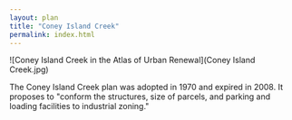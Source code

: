 ```yaml
---
layout: plan
title: "Coney Island Creek"
permalink: index.html
---
```


![Coney Island Creek in the Atlas of Urban Renewal](Coney Island Creek.jpg)

The Coney Island Creek plan was adopted in 1970 and expired in 2008. It proposes to "conform the structures, size of parcels, and parking and loading facilities to industrial zoning."
